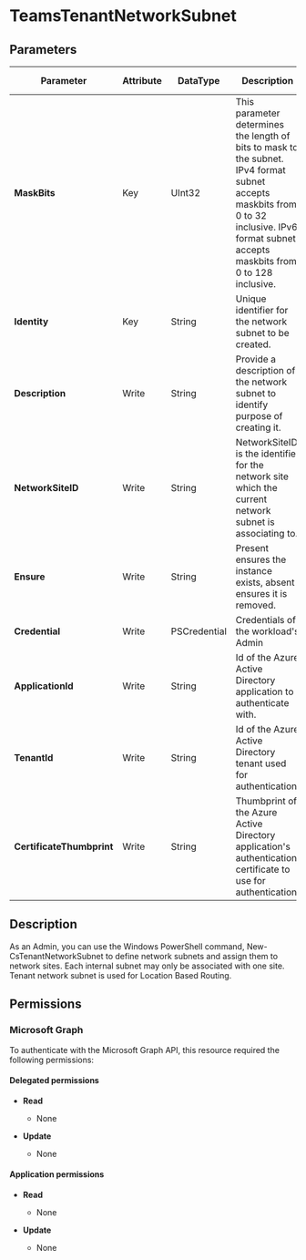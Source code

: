 ﻿# TeamsTenantNetworkSubnet

## Parameters

| Parameter | Attribute | DataType | Description | Allowed Values |
| --- | --- | --- | --- | --- |
| **MaskBits** | Key | UInt32 | This parameter determines the length of bits to mask to the subnet. IPv4 format subnet accepts maskbits from 0 to 32 inclusive. IPv6 format subnet accepts maskbits from 0 to 128 inclusive. | |
| **Identity** | Key | String | Unique identifier for the network subnet to be created. | |
| **Description** | Write | String | Provide a description of the network subnet to identify purpose of creating it. | |
| **NetworkSiteID** | Write | String | NetworkSiteID is the identifier for the network site which the current network subnet is associating to. | |
| **Ensure** | Write | String | Present ensures the instance exists, absent ensures it is removed. | `Present`, `Absent` |
| **Credential** | Write | PSCredential | Credentials of the workload's Admin | |
| **ApplicationId** | Write | String | Id of the Azure Active Directory application to authenticate with. | |
| **TenantId** | Write | String | Id of the Azure Active Directory tenant used for authentication. | |
| **CertificateThumbprint** | Write | String | Thumbprint of the Azure Active Directory application's authentication certificate to use for authentication. | |


## Description

As an Admin, you can use the Windows PowerShell command, New-CsTenantNetworkSubnet to define network subnets and assign them to network sites. Each internal subnet may only be associated with one site. Tenant network subnet is used for Location Based Routing.

## Permissions

### Microsoft Graph

To authenticate with the Microsoft Graph API, this resource required the following permissions:

#### Delegated permissions

- **Read**

    - None

- **Update**

    - None

#### Application permissions

- **Read**

    - None

- **Update**

    - None


